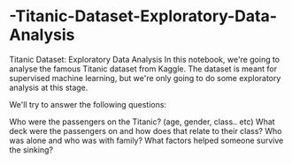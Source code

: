 # -Titanic-Dataset-Exploratory-Data-Analysis


Titanic Dataset: Exploratory Data Analysis
In this notebook, we're going to analyse the famous Titanic dataset from Kaggle. The dataset is meant for supervised machine learning, but we're only going to do some exploratory analysis at this stage.

We'll try to answer the following questions:

Who were the passengers on the Titanic? (age, gender, class.. etc)
What deck were the passengers on and how does that relate to their class?
Who was alone and who was with family?
What factors helped someone survive the sinking?
